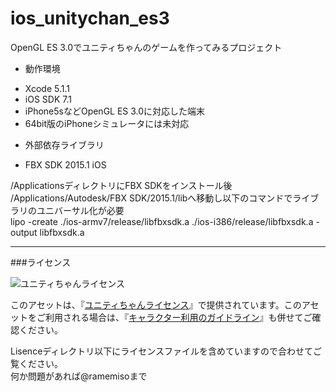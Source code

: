 ios_unitychan_es3
=================

OpenGL ES 3.0でユニティちゃんのゲームを作ってみるプロジェクト

* 動作環境
 - Xcode 5.1.1
 - iOS SDK 7.1
 - iPhone5sなどOpenGL ES 3.0に対応した端末
 - 64bit版のiPhoneシミュレータには未対応

* 外部依存ライブラリ
 - FBX SDK 2015.1 iOS

/ApplicationsディレクトリにFBX SDKをインストール後  
/Applications/Autodesk/FBX SDK/2015.1/libへ移動し以下のコマンドでライブラリのユニバーサル化が必要  
lipo -create ./ios-armv7/release/libfbxsdk.a ./ios-i386/release/libfbxsdk.a -output libfbxsdk.a

---

###ライセンス

<div><img src="http://unity-chan.com/images/imageLicenseLogo.png" alt="ユニティちゃんライセンス"><p>このアセットは、『<a href="http://unity-chan.com/download/license.html" target="_blank">ユニティちゃんライセンス</a>』で提供されています。このアセットをご利用される場合は、『<a href="http://unity-chan.com/download/guideline.html" target="_blank">キャラクター利用のガイドライン</a>』も併せてご確認ください。</p></div>


Lisenceディレクトリ以下にライセンスファイルを含めていますので合わせてご覧ください。  
何か問題があれば@ramemisoまで

